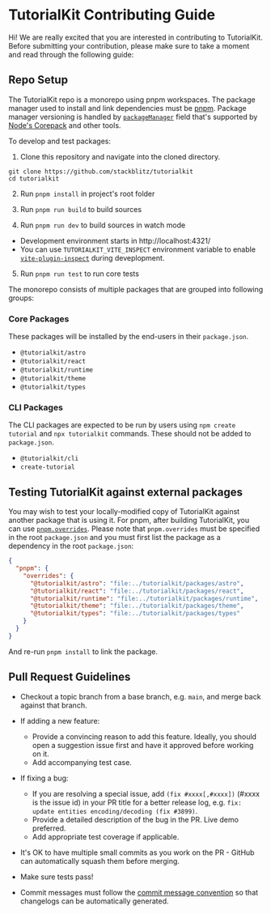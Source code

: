 # TutorialKit Contributing Guide

Hi! We are really excited that you are interested in contributing to TutorialKit. Before submitting your contribution, please make sure to take a moment and read through the following guide:

## Repo Setup

The TutorialKit repo is a monorepo using pnpm workspaces. The package manager used to install and link dependencies must be [pnpm](https://pnpm.io/). Package manager versioning is handled by [`packageManager`](https://nodejs.org/api/packages.html#packagemanager) field that's supported by [Node's Corepack](https://nodejs.org/api/corepack.html) and other tools.

To develop and test packages:

1. Clone this repository and navigate into the cloned directory.

```
git clone https://github.com/stackblitz/tutorialkit
cd tutorialkit
```

2. Run `pnpm install` in project's root folder

3. Run `pnpm run build` to build sources

4. Run `pnpm run dev` to build sources in watch mode
  - Development environment starts in http://localhost:4321/
  - You can use `TUTORIALKIT_VITE_INSPECT` environment variable to enable [`vite-plugin-inspect`](https://github.com/antfu-collective/vite-plugin-inspect) during deveplopment.

5. Run `pnpm run test` to run core tests

The monorepo consists of multiple packages that are grouped into following groups:

### Core Packages

These packages will be installed by the end-users in their `package.json`.

- `@tutorialkit/astro`
- `@tutorialkit/react`
- `@tutorialkit/runtime`
- `@tutorialkit/theme`
- `@tutorialkit/types`

### CLI Packages

The CLI packages are expected to be run by users using `npm create tutorial` and `npx tutorialkit` commands.
These should not be added to `package.json`.

- `@tutorialkit/cli`
- `create-tutorial`

## Testing TutorialKit against external packages

You may wish to test your locally-modified copy of TutorialKit against another package that is using it. For pnpm, after building TutorialKit, you can use [`pnpm.overrides`](https://pnpm.io/package_json#pnpmoverrides). Please note that `pnpm.overrides` must be specified in the root `package.json` and you must first list the package as a dependency in the root `package.json`:

```json
{
  "pnpm": {
    "overrides": {
      "@tutorialkit/astro": "file:../tutorialkit/packages/astro",
      "@tutorialkit/react": "file:../tutorialkit/packages/react",
      "@tutorialkit/runtime": "file:../tutorialkit/packages/runtime",
      "@tutorialkit/theme": "file:../tutorialkit/packages/theme",
      "@tutorialkit/types": "file:../tutorialkit/packages/types"
    }
  }
}
```

And re-run `pnpm install` to link the package.

## Pull Request Guidelines

- Checkout a topic branch from a base branch, e.g. `main`, and merge back against that branch.

- If adding a new feature:

  - Provide a convincing reason to add this feature. Ideally, you should open a suggestion issue first and have it approved before working on it.
  - Add accompanying test case.

- If fixing a bug:

  - If you are resolving a special issue, add `(fix #xxxx[,#xxxx])` (#xxxx is the issue id) in your PR title for a better release log, e.g. `fix: update entities encoding/decoding (fix #3899)`.
  - Provide a detailed description of the bug in the PR. Live demo preferred.
  - Add appropriate test coverage if applicable.

- It's OK to have multiple small commits as you work on the PR - GitHub can automatically squash them before merging.

- Make sure tests pass!

- Commit messages must follow the [commit message convention](./.github/commit-convention.md) so that changelogs can be automatically generated.
